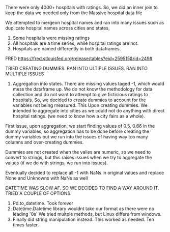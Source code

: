 There were only 4000+ hospitals with ratings. So, we did an inner join to keep the data we needed only from the Massive hospital data file

We attempted to mergeon hospital names and ran into many issues such as duplicate hospital names across cities and states, 
1. Some hospitals were missing ratings
2. All hospitals are a time series, while hospital ratings are not.
3. Hospitals are named differently in both dataframes.


FRED
https://fred.stlouisfed.org/release/tables?eid=259515&rid=249#


TRIED CREATING DUMMIES. RAN INTO ULTIPLE ISSUES. RAN INTO MULTIPLE ISSUES
1. Aggregation into states. There are missing values taged -1, which would mess the dataframe up. We do not know the methodology for data collection and do not want to attempt to give ficticious ratings to hospitals. So, we decided to create dummies to account for the variables not being measured. This
Upon creating dummies. We intended to aggregate into cities as we could not do anything with direct hospital ratings. (we need to know how a city fairs as a whole). 

First issue, upon aggregation, we start finding values of 0.5, 0.66 in the dummy variables, so aggregation has to be done before creating the dummy variables but we run into the issues of having way too many columns and over-creating dummies. 



Dummies are not created when the valies are numeric, so we need to convert to strings, but this raises issues when we try to aggregate the values (if we do with strings, we run into issues). 


Eventually decided to replace all -1 with NaNs in original values and replace None and Unknowns with NaNs as well 

DATETIME WAS SLOW AF. SO WE DECIDED TO FIND A WAY AROUND IT. TRIED A COUPLE OF OPTIONS.
1. Pd.to_datetime. Took forever
2. Datetime.Datetime library wouldnt take our format as there were no leading '0s' We tried muitple methods, but Linux differs from windows.
3. Finally did string manipulation instead. This worked as needed. Ten times faster. 

